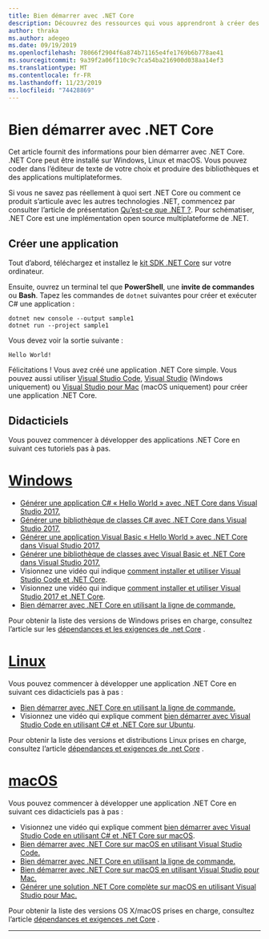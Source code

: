 ```yaml
---
title: Bien démarrer avec .NET Core
description: Découvrez des ressources qui vous apprendront à créer des applications .NET Core sur Windows, Linux et macOS.
author: thraka
ms.author: adegeo
ms.date: 09/19/2019
ms.openlocfilehash: 78066f2904f6a874b71165e4fe1769b6b778ae41
ms.sourcegitcommit: 9a39f2a06f110c9c7ca54ba216900d038aa14ef3
ms.translationtype: MT
ms.contentlocale: fr-FR
ms.lasthandoff: 11/23/2019
ms.locfileid: "74428869"
---
```

# <a name="get-started-with-net-core"></a>Bien démarrer avec .NET Core

Cet article fournit des informations pour bien démarrer avec .NET Core. .NET Core peut être installé sur Windows, Linux et macOS. Vous pouvez coder dans l’éditeur de texte de votre choix et produire des bibliothèques et des applications multiplateformes. 

Si vous ne savez pas réellement à quoi sert .NET Core ou comment ce produit s’articule avec les autres technologies .NET, commencez par consulter l’article de présentation [Qu’est-ce que .NET ?](https://dotnet.microsoft.com/learn/dotnet/what-is-dotnet). Pour schématiser, .NET Core est une implémentation open source multiplateforme de .NET.

## <a name="create-an-application"></a>Créer une application

Tout d’abord, téléchargez et installez le [kit SDK .NET Core](https://dotnet.microsoft.com/download) sur votre ordinateur.

Ensuite, ouvrez un terminal tel que **PowerShell**, une **invite de commandes** ou **Bash**. Tapez les commandes de `dotnet` suivantes pour créer et exécuter C# une application :

```dotnetcli
dotnet new console --output sample1
dotnet run --project sample1
```

Vous devez voir la sortie suivante :

```console
Hello World!
```

Félicitations ! Vous avez créé une application .NET Core simple. Vous pouvez aussi utiliser [Visual Studio Code](tutorials/with-visual-studio-code.md), [Visual Studio](tutorials/with-visual-studio.md) (Windows uniquement) ou [Visual Studio pour Mac](tutorials/using-on-mac-vs.md) (macOS uniquement) pour créer une application .NET Core.

## <a name="tutorials"></a>Didacticiels

Vous pouvez commencer à développer des applications .NET Core en suivant ces tutoriels pas à pas.

<!-- markdownlint-disable MD025 -->

# <a name="windowstabwindows"></a>[Windows](#tab/windows)

- [Générer une application C# « Hello World » avec .NET Core dans Visual Studio 2017.](./tutorials/with-visual-studio.md)
- [Générer une bibliothèque de classes C# avec .NET Core dans Visual Studio 2017.](./tutorials/library-with-visual-studio.md)
- [Générer une application Visual Basic « Hello World » avec .NET Core dans Visual Studio 2017.](./tutorials/vb-with-visual-studio.md)
- [Générer une bibliothèque de classes avec Visual Basic et .NET Core dans Visual Studio 2017.](./tutorials/vb-library-with-visual-studio.md)  
- Visionnez une vidéo qui indique [comment installer et utiliser Visual Studio Code et .NET Core](https://channel9.msdn.com/Blogs/dotnet/Get-started-with-VS-Code-using-CSharp-and-NET-Core/).
- Visionnez une vidéo qui indique [comment installer et utiliser Visual Studio 2017 et .NET Core](https://channel9.msdn.com/Blogs/dotnet/Get-Started-NET-Core-Visual-Studio-2017/).
- [Bien démarrer avec .NET Core en utilisant la ligne de commande.](tutorials/using-with-xplat-cli.md)

Pour obtenir la liste des versions de Windows prises en charge, consultez l’article sur les [dépendances et les exigences de .net Core](install/dependencies.md?tabs=netcore30&pivots=os-windows) .

# <a name="linuxtablinux"></a>[Linux](#tab/linux)

Vous pouvez commencer à développer une application .NET Core en suivant ces didacticiels pas à pas :

- [Bien démarrer avec .NET Core en utilisant la ligne de commande.](tutorials/using-with-xplat-cli.md)
- Visionnez une vidéo qui explique comment [bien démarrer avec Visual Studio Code en utilisant C# et .NET Core sur Ubuntu](https://channel9.msdn.com/Blogs/dotnet/Get-started-with-VS-Code-Csharp-dotnet-Core-Ubuntu).

Pour obtenir la liste des versions et distributions Linux prises en charge, consultez l’article [dépendances et exigences de .net Core](install/dependencies.md?tabs=netcore30&pivots=os-linux) .

# <a name="macostabmacos"></a>[macOS](#tab/macos)

Vous pouvez commencer à développer une application .NET Core en suivant ces didacticiels pas à pas :

- Visionnez une vidéo qui explique comment [bien démarrer avec Visual Studio Code en utilisant C# et .NET Core sur macOS](https://channel9.msdn.com/Blogs/dotnet/Get-started-VSCode-NET-Core-Mac).
- [Bien démarrer avec .NET Core sur macOS en utilisant Visual Studio Code.](tutorials/using-on-macos.md)
- [Bien démarrer avec .NET Core en utilisant la ligne de commande.](tutorials/using-with-xplat-cli.md)
- [Bien démarrer avec .NET Core sur macOS en utilisant Visual Studio pour Mac.](tutorials/using-on-mac-vs.md)
- [Générer une solution .NET Core complète sur macOS en utilisant Visual Studio pour Mac.](tutorials/using-on-mac-vs-full-solution.md)

Pour obtenir la liste des versions OS X/macOS prises en charge, consultez l’article [dépendances et exigences .net Core](install/dependencies.md?tabs=netcore30&pivots=os-macos) .

---
